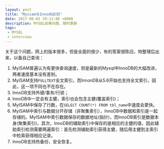 ```yaml
---
layout: post
title: "Myisam与Innodb区别"
date: 2017-06-01 19:11:06 +0800
description: MYSQL经典问题，随时更新
tags: 
 - MYSQL
 - interview
---
```

关于这个问题，网上的版本很多，但是全面的很少，有的答案很陈旧，特整理后出来，以备自己查询：
1. MyISAM普遍认为有更快查询速度，但是最新的Mysql中InnoDB的大幅改进，两者速度基本没有差别。
2. MyISAM支持`FULLTEXT`全文索引，而InnonDB从5.6开始也支持全文索引，因此，这一项不同也不在存在。
3. InnoDB支持外键/事务/行锁；
4. InnoDB中一定会有主健，索引也会包含主健(覆盖索引)；
5. MyISAM中保存了行数，在`SELECT COUNT(*) FROM tbl_name`中速度会更快。
6. MyISAM中索引与数据分开存储（非聚集索引），InnoDB中数据和索引是一起存储的。MyISAM中索引数据保存的数据地址(指针)，而InnoDB索引是数据本身(聚集索引)，其次，InnoDB的辅助索引中保存的是相应的主健的值，因此辅助索引检测需要两遍索引：首先检测辅助索引获得主健，随后用主健到主索引中检索获得相应记录。
7. InnoDB支持热备份，安全恢复。


